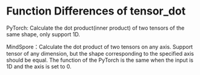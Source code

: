 ﻿# Function Differences of tensor_dot

PyTorch: Calculate the dot product(inner product) of two tensors of the same shape, only support 1D.

MindSpore：Calculate the dot product of two tensors on any axis. Support tensor of any dimension, but the shape corresponding to the specified axis should be equal. The function of the PyTorch is the same when the input is 1D and the axis is set to 0.
